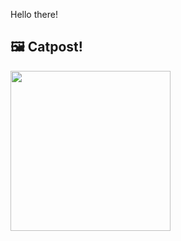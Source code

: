 Hello there!



## 🖼️ Catpost!

<sub>
    <img src="https://cdn2.thecatapi.com/images/Wgs_DxXYq.jpg" height="256">
</sub>

